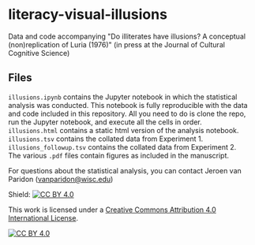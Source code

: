 # literacy-visual-illusions
Data and code accompanying "Do illiterates have illusions? A conceptual (non)replication of Luria (1976)" (in press at the Journal of Cultural Cognitive Science)

## Files
`illusions.ipynb` contains the Jupyter notebook in which the statistical analysis was conducted. This notebook is fully reproducible with the data and code included in this repository. All you need to do is clone the repo, run the Jupyter notebook, and execute all the cells in order.  
`illusions.html` contains a static html version of the analysis notebook.  
`illusions.tsv` contains the collated data from Experiment 1.  
`illusions_followup.tsv` contains the collated data from Experiment 2.  
The various `.pdf` files contain figures as included in the manuscript.  

For questions about the statistical analysis, you can contact Jeroen van Paridon (vanparidon@wisc.edu)  


Shield: [![CC BY 4.0][cc-by-shield]][cc-by]

This work is licensed under a
[Creative Commons Attribution 4.0 International License][cc-by].

[![CC BY 4.0][cc-by-image]][cc-by]

[cc-by]: http://creativecommons.org/licenses/by/4.0/
[cc-by-image]: https://i.creativecommons.org/l/by/4.0/88x31.png
[cc-by-shield]: https://img.shields.io/badge/License-CC%20BY%204.0-lightgrey.svg

